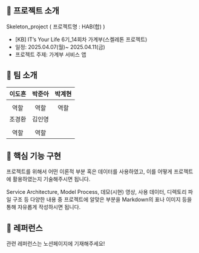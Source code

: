 ## 📑 프로젝트 소개

Skeleton_project ( 프로젝트명 : HAB(합) ) <br/>

- [KB] IT’s Your Life 6기\_14회차 가계부(스켈레톤 프로젝트) <br/>
- 일정: 2025.04.07(월)~ 2025.04.11(금)<br/>
- 프로젝트 주제: 가계부 서비스 앱<br/>

## 👏 팀 소개

|이도흔|박준아|박계현|
|:--:|:--:|:--:|
|||
|역할|역할|역할|
|조경환|김인영|
|||
|역할|역할|

## 🔎 핵심 기능 구현

프로젝트를 위해서 어떤 이론적 부분 혹은 데이터를 사용하였고, 이를 어떻게 프로젝트에 활용하였는지 기술해주시면 됩니다.

Service Architecture, Model Process, 데모(시현) 영상, 사용 데이터, 디렉토리 파일 구조 등 다양한 내용 중 프로젝트에 알맞은 부분을 Markdown의 표나 이미지 등을 통해 자유롭게 작성하시면 됩니다.


## 📄 레퍼런스

관련 레퍼런스는 노션페이지에 기재해주세요!
